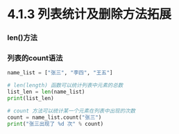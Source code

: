 # 4.1.3 列表统计及删除方法拓展

<a name="qaqfxg"></a>
### [](#qaqfxg)len()方法
<a name="tgs5ik"></a>
### [](#tgs5ik)列表的count语法
```python
name_list = ["张三", "李四", "王五"]

# len(length) 函数可以统计列表中元素的总数
list_len = len(name_list)
print(list_len)

# count 方法可以统计某一个元素在列表中出现的次数
count = name_list.count("张三")
print("张三出现了 %d 次" % count)
```

